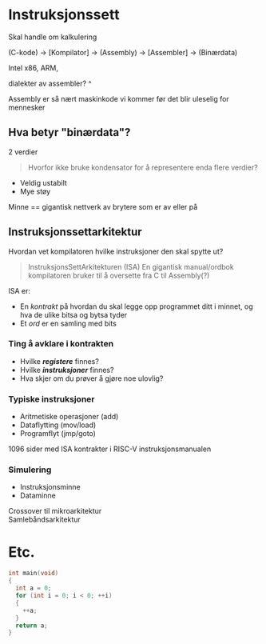 # Instruksjonssett
Skal handle om kalkulering

(C-kode) -> [Kompilator] -> (Assembly) -> [Assembler] -> (Binærdata)

Intel x86, ARM, 

dialekter av assembler? ^

Assembly er så nært maskinkode vi kommer før det blir uleselig for mennesker

## Hva betyr "binærdata"?
2 verdier

> Hvorfor ikke bruke kondensator for å representere enda flere verdier?

- Veldig ustabilt
- Mye støy

Minne == gigantisk nettverk av brytere som er av eller på

## Instruksjonssettarkitektur
Hvordan vet kompilatoren hvilke instruksjoner den skal spytte ut?
> InstruksjonsSettArkitekturen (ISA) 
En gigantisk manual/ordbok kompilatoren bruker til å oversette fra C til Assembly(?)

ISA er:
- En _kontrakt_ på hvordan du skal legge opp programmet ditt i minnet, og hva de ulike bitsa og bytsa tyder
- Et _ord_ er en samling med bits

### Ting å avklare i kontrakten
- Hvilke **_registere_** finnes?
- Hvilke **_instruksjoner_** finnes?
- Hva skjer om du prøver å gjøre noe ulovlig?

### Typiske instruksjoner
- Aritmetiske operasjoner (add)
- Dataflytting (mov/load)
- Programflyt (jmp/goto)

1096 sider med ISA kontrakter i RISC-V instruksjonsmanualen

### Simulering
- Instruksjonsminne
- Dataminne

Crossover til mikroarkitektur\
Samlebåndsarkitektur

# Etc.
```c
int main(void)
{
  int a = 0;
  for (int i = 0; i < 0; ++i)
  {
    ++a;
  }
  return a;
}
```